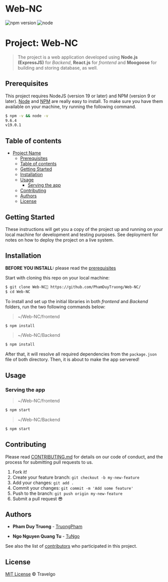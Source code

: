 # Web-NC
![npm version](https://img.shields.io/badge/npm-9.6.4-green)
![node](https://img.shields.io/badge/node-v19.0.1-blue)

# Project: Web-NC

> The project is a web application developed using **Node.js (ExpressJS)** for *Backend*, **React.js** for *frontend* and **Moogoose** for building and storing database, as well. 

## Prerequisites

This project requires NodeJS (version 19 or later) and NPM (version 9 or later).
[Node](http://nodejs.org/) and [NPM](https://npmjs.org/) are really easy to install.
To make sure you have them available on your machine,
try running the following command.

```sh
$ npm -v && node -v
9.6.4
v19.0.1
```

## Table of contents

- [Project Name](#project-name)
  - [Prerequisites](#prerequisites)
  - [Table of contents](#table-of-contents)
  - [Getting Started](#getting-started)
  - [Installation](#installation)
  - [Usage](#usage)
    - [Serving the app](#serving-the-app)
  - [Contributing](#contributing)
  - [Authors](#authors)
  - [License](#license)

## Getting Started

These instructions will get you a copy of the project up and running on your local machine for development and testing purposes. See deployment for notes on how to deploy the project on a live system.

## Installation

**BEFORE YOU INSTALL:** please read the [prerequisites](#prerequisites)

Start with cloning this repo on your local machine:

```sh
$ git clone Web-NC https://github.com/PhamDuyTruong/Web-NC/
$ cd Web-NC
```

To install and set up the initial libraries in both *frontend* and *Backend* folders, run the two following commands below:

> ~/Web-NC/frontend
```sh
$ npm install
```

> ~/Web-NC/Backend
```sh
$ npm install
```
After that, it will resolve all required dependencies from the `package.json` file of both directory. Then, it is about to make the app servered!

## Usage

### Serving the app

> ~/Web-NC/frontend
```sh
$ npm start
```

> ~/Web-NC/Backend
```sh
$ npm start
```

## Contributing

Please read [CONTRIBUTING.md](CONTRIBUTING.md) for details on our code of conduct, and the process for submitting pull requests to us.

1.  Fork it!
2.  Create your feature branch: `git checkout -b my-new-feature`
3.  Add your changes: `git add .`
4.  Commit your changes: `git commit -m 'Add some feature'`
5.  Push to the branch: `git push origin my-new-feature`
6.  Submit a pull request :sunglasses:
## Authors

* **Pham Duy Truong**  - [TruongPham](https://github.com/PhamDuyTruong/)

* **Ngo Nguyen Quang Tu** - [TuNgo](https://github.com/SmilinOwls/)

See also the list of [contributors](https://github.com/PhamDuyTruong/Web-NC/contributors) who participated in this project.

## License

[MIT License](https://andreasonny.mit-license.org/2019) © Travelgo
